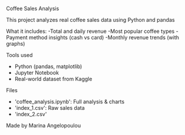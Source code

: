 Coffee Sales Analysis

This project analyzes real coffee sales data using Python and pandas

What it includes:
-Total and daily revenue
-Most popular coffee types
-Payment method insights (cash vs card)
-Monthly revenue trends (with graphs)

Tools used
- Python (pandas, matplotlib)
- Jupyter Notebook
- Real-world dataset from Kaggle

Files
- 'coffee_analysis.ipynb': Full analysis & charts
- 'index_1.csv': Raw sales data
- 'index_2.csv'

Made by Marina Angelopoulou